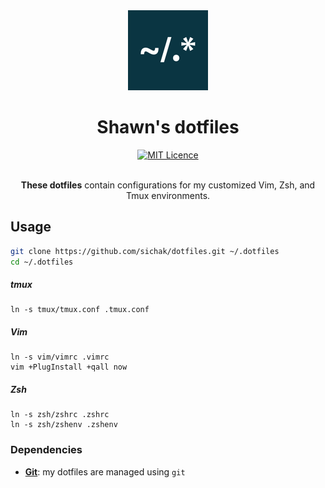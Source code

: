 <div align="center">
  <a href="https://github.com/sichak/dotfiles" title="Identif.js">
    <img alt="Shawn's dotfiles" src="https://raw.githubusercontent.com/sichak/dotfiles/master/icon.png" width="128px" />
  </a>
  <br />
  <h1>Shawn's dotfiles</h1>
</div>

<div align="center">
  <a href="https://opensource.org/licenses/mit-license.php">
    <img alt="MIT Licence" src="https://badges.frapsoft.com/os/mit/mit.svg?v=103" />
  </a>
</div>

<br />

<div align="center">

**These dotfiles** contain configurations for my customized Vim, Zsh, and Tmux environments.

</div>

## Usage

```bash
git clone https://github.com/sichak/dotfiles.git ~/.dotfiles
cd ~/.dotfiles
```

##### tmux
```
ln -s tmux/tmux.conf .tmux.conf
```

##### Vim
```
ln -s vim/vimrc .vimrc
vim +PlugInstall +qall now
```

##### Zsh
```
ln -s zsh/zshrc .zshrc
ln -s zsh/zshenv .zshenv
```

### Dependencies

- [**Git**](https://git-scm.com/): my dotfiles are managed using `git`
